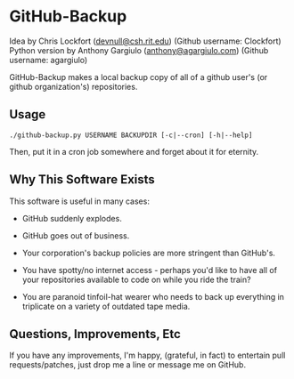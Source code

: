 GitHub-Backup
=============

Idea by Chris Lockfort (devnull@csh.rit.edu) (Github username: Clockfort)
Python version by Anthony Gargiulo (anthony@agargiulo.com) (Github username: agargiulo)

GitHub-Backup makes a local backup copy of all of a github user's  (or github organization's) repositories. 

Usage
-----
    ./github-backup.py USERNAME BACKUPDIR [-c|--cron] [-h|--help]

Then, put it in a cron job somewhere and forget about it for eternity.

Why This Software Exists
-------------------------
This software is useful in many cases:

  - GitHub suddenly explodes.

  - GitHub goes out of business.

  - Your corporation's backup policies are more stringent than GitHub's.

  - You have spotty/no internet access - perhaps you'd like to have all of your repositories available to code on while you ride the train?

  - You are paranoid tinfoil-hat wearer who needs to back up everything in triplicate on a variety of outdated tape media.


Questions, Improvements, Etc
-----------------------------

If you have any improvements, I'm happy, (grateful, in fact) to entertain pull requests/patches, just drop me a line or message me on GitHub.

